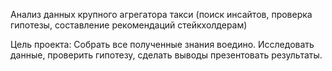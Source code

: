 Анализ данных крупного агрегатора такси (поиск инсайтов, проверка гипотезы, составление рекомендаций стейкхолдерам)

Цель  проекта: Собрать все полученные знания воедино.
Исследовать данные, проверить гипотезу, сделать выводы презентовать результаты.
